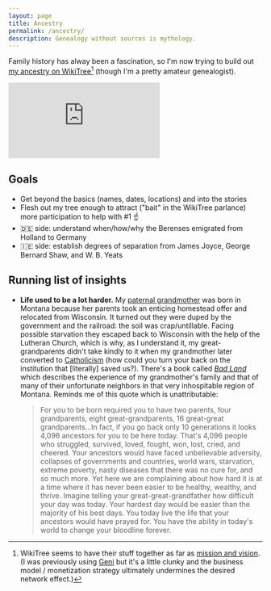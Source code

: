 ```yaml
---
layout: page
title: Ancestry
permalink: /ancestry/
description: Genealogy without sources is mythology.
---
```

Family history has alway been a fascination, so I'm now trying to build out <a href="https://www.wikitree.com/wiki/Berens-259" target="_blank">my ancestry on WikiTree</a>[^1] (though I'm a pretty amateur genealogist).

[^1]:WikiTree seems to have their stuff together as far as <a href="https://www.wikitree.com/wiki/Help:About_WikiTree" target="_blank">mission and vision</a>. (I was previously using <a href="https://www.geni.com" target="_blank">Geni</a> but it's a little clunky and the business model / monetization strategy ultimately undermines the desired network effect.)

<!-- Start Family Tree Widget -->
<iframe src="https://www.wikitree.com/treewidget/Berens-259/4" scrolling="no" frameborder="0" marginheight="0" marginwidth="0"></iframe>
<!-- End Family Tree Widget -->

## Goals
- Get beyond the basics (names, dates, locations) and into the stories
- Flesh out my tree enough to attract ("bait" in the WikiTree parlance) more participation to help with #1 ☝
- 🇩🇪 side: understand when/how/why the Berenses emigrated from Holland to Germany
- 🇮🇪 side: establish degrees of separation from James Joyce, George Bernard Shaw, and W. B. Yeats

## Running list of insights
- **Life used to be a lot harder.** My <a href="https://www.wikitree.com/wiki/Miessner-9" target="_blank">paternal grandmother</a> was born in Montana because her parents took an enticing homestead offer and relocated from Wisconsin. It turned out they were duped by the government and the railroad: the soil was crap/untillable. Facing possible starvation they escaped back to Wisconsin with the help of the Lutheran Church, which is why, as I understand it, my great-grandparents didn't take kindly to it when my grandmother later converted to [Catholicism](/catholic/) (how could you turn your back on the institution that [literally] saved us?). There's a book called [*Bad Land*](/books/bad-land/) which describes the experience of my grandmother's family and that of many of their unfortunate neighbors in that very inhospitable region of Montana. Reminds me of this quote which is unattributable:
	> For you to be born required you to have two parents, four grandparents, eight great-grandparents, 16 great-great grandparents...In fact, if you go back only 10 generations it looks 4,096 ancestors for you to be here today. That's 4,096 people who struggled, survived, loved, fought, won, lost, cried, and cheered. Your ancestors would have faced unbelievable adversity, collapses of governments and countries, world wars, starvation, extreme poverty, nasty diseases that there was no cure for, and so much more. Yet here we are complaining about how hard it is at a time where it has never been easier to be healthy, wealthy, and thrive. Imagine telling your great-great-grandfather how difficult your day was today. Your hardest day would be easier than the majority of his best days. You today live the life that your ancestors would have prayed for. You have the ability in today's world to change your bloodline forever.